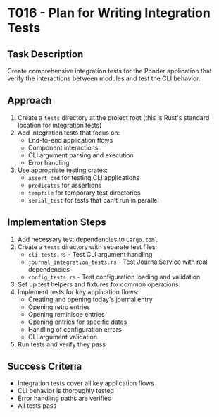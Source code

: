 # T016 - Plan for Writing Integration Tests

## Task Description
Create comprehensive integration tests for the Ponder application that verify the interactions between modules and test the CLI behavior.

## Approach
1. Create a `tests` directory at the project root (this is Rust's standard location for integration tests)
2. Add integration tests that focus on:
   - End-to-end application flows
   - Component interactions
   - CLI argument parsing and execution
   - Error handling
3. Use appropriate testing crates:
   - `assert_cmd` for testing CLI applications
   - `predicates` for assertions
   - `tempfile` for temporary test directories
   - `serial_test` for tests that can't run in parallel

## Implementation Steps
1. Add necessary test dependencies to `Cargo.toml`
2. Create a `tests` directory with separate test files:
   - `cli_tests.rs` - Test CLI argument handling
   - `journal_integration_tests.rs` - Test JournalService with real dependencies
   - `config_tests.rs` - Test configuration loading and validation
3. Set up test helpers and fixtures for common operations
4. Implement tests for key application flows:
   - Creating and opening today's journal entry
   - Opening retro entries
   - Opening reminisce entries
   - Opening entries for specific dates
   - Handling of configuration errors
   - CLI argument validation
5. Run tests and verify they pass

## Success Criteria
- Integration tests cover all key application flows
- CLI behavior is thoroughly tested
- Error handling paths are verified
- All tests pass